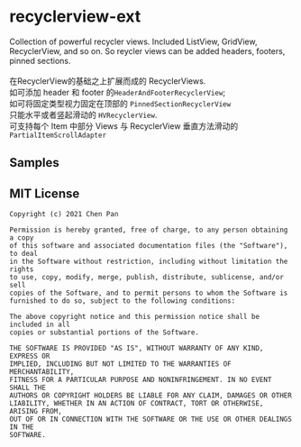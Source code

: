 # recyclerview-ext
Collection of powerful recycler views. Included ListView, GridView, RecyclerView, and so on. So reycler views can be added headers, footers, pinned sections.
<br><br>在RecyclerView的基础之上扩展而成的 RecyclerViews. 
<br>如可添加 header 和 footer 的```HeaderAndFooterRecyclerView```;
<br>如可将固定类型视力固定在顶部的 ```PinnedSectionRecyclerView```
<br>只能水平或者竖起滑动的 ```HVRecyclerView```.
<br>可支持每个 Item 中部分 Views 与 RecyclerView 垂直方法滑动的 ```PartialItemScrollAdapter```


## Samples

## MIT License

    Copyright (c) 2021 Chen Pan

    Permission is hereby granted, free of charge, to any person obtaining a copy
    of this software and associated documentation files (the "Software"), to deal
    in the Software without restriction, including without limitation the rights
    to use, copy, modify, merge, publish, distribute, sublicense, and/or sell
    copies of the Software, and to permit persons to whom the Software is
    furnished to do so, subject to the following conditions:

    The above copyright notice and this permission notice shall be included in all
    copies or substantial portions of the Software.

    THE SOFTWARE IS PROVIDED "AS IS", WITHOUT WARRANTY OF ANY KIND, EXPRESS OR
    IMPLIED, INCLUDING BUT NOT LIMITED TO THE WARRANTIES OF MERCHANTABILITY,
    FITNESS FOR A PARTICULAR PURPOSE AND NONINFRINGEMENT. IN NO EVENT SHALL THE
    AUTHORS OR COPYRIGHT HOLDERS BE LIABLE FOR ANY CLAIM, DAMAGES OR OTHER
    LIABILITY, WHETHER IN AN ACTION OF CONTRACT, TORT OR OTHERWISE, ARISING FROM,
    OUT OF OR IN CONNECTION WITH THE SOFTWARE OR THE USE OR OTHER DEALINGS IN THE
    SOFTWARE.
